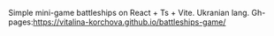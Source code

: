 Simple mini-game battleships on React + Ts + Vite.
Ukranian lang.
Gh-pages:https://vitalina-korchova.github.io/battleships-game/
